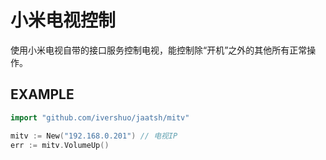 # 小米电视控制

使用小米电视自带的接口服务控制电视，能控制除“开机”之外的其他所有正常操作。

 ## EXAMPLE
 ```go
import "github.com/ivershuo/jaatsh/mitv"

mitv := New("192.168.0.201") // 电视IP
err := mitv.VolumeUp()
 ```